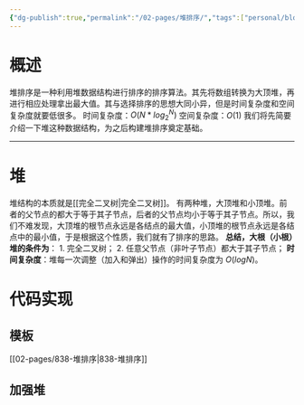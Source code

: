 ```yaml
---
{"dg-publish":true,"permalink":"/02-pages/堆排序/","tags":["personal/blog","algorithm/sorting","algorithm/data-structures/heap"]}
---
```



# 概述
堆排序是一种利用堆数据结构进行排序的排序算法。其先将数组转换为大顶堆，再进行相应处理拿出最大值。其与选择排序的思想大同小异，但是时间复杂度和空间复杂度就要低很多。
时间复杂度：$O(N*log_2^N)$
空间复杂度：$O(1)$
我们将先简要介绍一下堆这种数据结构，为之后构建堆排序奠定基础。
***
# 堆
堆结构的本质就是[[完全二叉树\|完全二叉树]]。
有两种堆，大顶堆和小顶堆。前者的父节点的都大于等于其子节点，后者的父节点均小于等于其子节点。所以，我们不难发现，大顶堆的根节点永远是各结点的最大值，小顶堆的根节点永远是各结点中的最小值，于是根据这个性质，我们就有了排序的思路。
**总结，大根（小根）堆的条件为**：
	1. 完全二叉树；
	2. 任意父节点（非叶子节点）都大于其子节点；
**时间复杂度**：堆每一次调整（加入和弹出）操作的时间复杂度为 $O(logN)$。
# 代码实现
## 模板
[[02-pages/838-堆排序\|838-堆排序]]
## 加强堆

